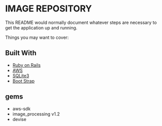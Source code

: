 # IMAGE REPOSITORY

This README would normally document whatever steps are necessary to get the
application up and running.

Things you may want to cover:

## Built With ##
* [Ruby on Rails](https://rubyonrails.org/)
* [AWS](https://aws.amazon.com/?nc2=h_lg)
* [SQLite3](https://www.sqlite.org/index.html)
* [Boot Strap](https://getbootstrap.com/)
## gems ##
* aws-sdk
* image_processing v1.2
* devise
